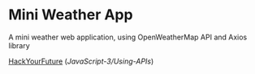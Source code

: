 # Mini Weather App

A mini weather web application, using OpenWeatherMap API and Axios library

[HackYourFuture](https://github.com/HackYourFuture) (_JavaScript-3/Using-APIs_)
